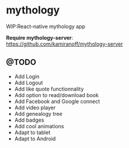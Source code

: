 # mythology
WIP:React-native mythology app

**Require mythology-server**:  
<https://github.com/kamiranoff/mythology-server>

## @TODO
- Add Login
- Add Logout
- Add like quote functionnality
- Add option to read/download book
- Add Facebook and Google connect
- Add video player
- Add genealogy tree
- Add badges
- Add cool animations
- Adapt to tablet
- Adapt to Android